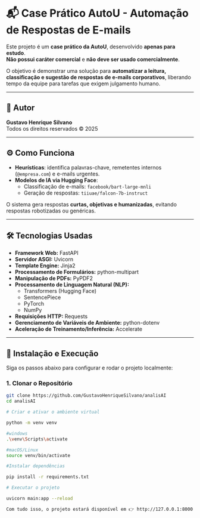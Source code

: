 # 📬 Case Prático AutoU - Automação de Respostas de E-mails

Este projeto é um **case prático da AutoU**, desenvolvido **apenas para estudo**.  
**Não possui caráter comercial** e **não deve ser usado comercialmente**.

O objetivo é demonstrar uma solução para **automatizar a leitura, classificação e sugestão de respostas de e-mails corporativos**, liberando tempo da equipe para tarefas que exigem julgamento humano.

---

## 👤 Autor

**Gustavo Henrique Silvano**  
Todos os direitos reservados © 2025

---

## ⚙️ Como Funciona

- **Heurísticas**: identifica palavras-chave, remetentes internos (`@empresa.com`) e e-mails urgentes.  
- **Modelos de IA via Hugging Face**:
  - Classificação de e-mails: `facebook/bart-large-mnli`
  - Geração de respostas: `tiiuae/falcon-7b-instruct`

O sistema gera respostas **curtas, objetivas e humanizadas**, evitando respostas robotizadas ou genéricas.

---

## 🛠 Tecnologias Usadas

- **Framework Web:** FastAPI  
- **Servidor ASGI:** Uvicorn  
- **Template Engine:** Jinja2  
- **Processamento de Formulários:** python-multipart  
- **Manipulação de PDFs:** PyPDF2  
- **Processamento de Linguagem Natural (NLP):**
  - Transformers (Hugging Face)
  - SentencePiece
  - PyTorch
  - NumPy
- **Requisições HTTP:** Requests  
- **Gerenciamento de Variáveis de Ambiente:** python-dotenv  
- **Aceleração de Treinamento/Inferência:** Accelerate

---

## 🚀 Instalação e Execução

Siga os passos abaixo para configurar e rodar o projeto localmente:

### 1. Clonar o Repositório

```bash
git clone https://github.com/GustavoHenriqueSilvano/analisAI
cd analisAI

# Criar e ativar o ambiente virtual

python -m venv venv

#windows
.\venv\Scripts\activate  

#macOS/Linux
source venv/bin/activate  

#Instalar dependências

pip install -r requirements.txt

# Executar o projeto

uvicorn main:app --reload  

Com tudo isso, o projeto estará disponível em 👉 http://127.0.0.1:8000


